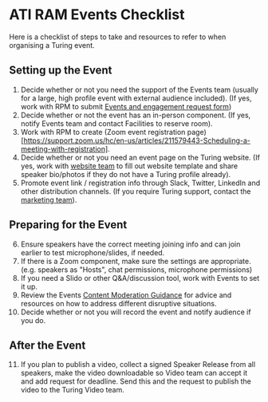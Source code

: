 # ATI RAM Events Checklist

Here is a checklist of steps to take and resources to refer to when organising a Turing event.

## Setting up the Event
1. Decide whether or not you need the support of the Events team (usually for a large, high profile event with external audience included). (If yes, work with RPM to submit [Events and engagement request form](https://mathison.turing.ac.uk/Interact/Pages/Content/Document.aspx?id=2334&SearchId=18818&utm_source=interact&utm_medium=quick_search&utm_term=event)) 
2. Decide whether or not the event has an in-person component. (If yes, notify Events team and contact Facilities to reserve room).
3. Work with RPM to create (Zoom event registration page)[https://support.zoom.us/hc/en-us/articles/211579443-Scheduling-a-meeting-with-registration].
4. Decide whether or not you need an event page on the Turing website. (If yes, work with [website team](https://mathison.turing.ac.uk/Interact/Pages/Content/Document.aspx?id=2323&SearchId=18827&utm_source=interact&utm_medium=general_search&utm_term=website+template) to fill out website template and share speaker bio/photos if they do not have a Turing profile already).
5. Promote event link / registration info through Slack, Twitter, LinkedIn and other distribution channels. (If you require Turing support, contact the [marketing team](https://mathison.turing.ac.uk/Interact/Pages/Content/Document.aspx?id=2325&SearchId=18852&utm_source=interact&utm_medium=general_search&utm_term=social+media)).

## Preparing for the Event
6. Ensure speakers have the correct meeting joining info and can join earlier to test microphone/slides, if needed.
7. If there is a Zoom component, make sure the settings are appropriate. (e.g. speakers as "Hosts", chat permissions, microphone permissions)
8. If you need a Slido or other Q&A/discussion tool, work with Events to set it up.
9. Review the Events [Content Moderation Guidance](https://thealanturininstitute.sharepoint.com/:w:/s/ee/Ec7MKsPEP6hJt00df8EhEQwBPOaCdDM1FVG4oxjnS_sOSg) for advice and resources on how to address different disruptive situations.
10. Decide whether or not you will record the event and notify audience if you do.

## After the Event

11. If you plan to publish a video, collect a signed Speaker Release from all speakers, make the video downloadable so Video team can accept it and add request for deadline. Send this and the request to publish the video to the Turing Video team.
